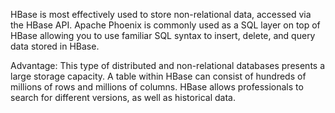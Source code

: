 HBase is most effectively used to store non-relational data, accessed via the HBase API. 
Apache Phoenix is commonly used as a SQL layer on top of HBase allowing you to use familiar SQL syntax to insert, delete, and query data stored in HBase.


Advantage: 
This type of distributed and non-relational databases presents a large storage capacity.
A table within HBase can consist of hundreds of millions of rows and millions of columns. HBase allows professionals to search for different versions, as well as historical data.
